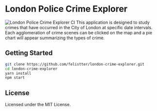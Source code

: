 
# London Police Crime Explorer
<img src="https://github.com/felistter/london-crime-explorer/actions/workflows/crime.js.yml/badge.svg" alt="London Police Crime Explorer CI" />
This application is designed to study crimes that have occurred in the City of London at specific date intervals. Each agglomeration of crime scenes can be clicked on the map and a pie chart will appear summarizing the types of crime.

## Getting Started

```bash
git clone https://github.com/felistter/london-crime-explorer.git
cd london-crime-explorer
yarn install
npm start
```

## License

Licensed under the MIT License.


